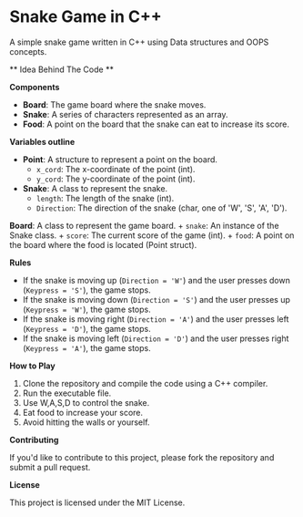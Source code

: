 Snake Game in C++
=================

A simple snake game written in C++ using Data structures and OOPS concepts.

** Idea Behind The Code **

**Components**

* **Board**: The game board where the snake moves.
* **Snake**: A series of characters represented as an array.
* **Food**: A point on the board that the snake can eat to increase its score.

**Variables outline**

* **Point**: A structure to represent a point on the board.
	+ `x_cord`: The x-coordinate of the point (int).
	+ `y_cord`: The y-coordinate of the point (int).
* **Snake**: A class to represent the snake.
	+ `length`: The length of the snake (int).
	+ `Direction`: The direction of the snake (char, one of 'W', 'S', 'A', 'D').

**Board**: A class to represent the game board.
	+ `snake`: An instance of the Snake class.
	+ `score`: The current score of the game (int).
	+ `food`: A point on the board where the food is located (Point struct).

**Rules**

* If the snake is moving up (`Direction = 'W'`) and the user presses down (`Keypress = 'S'`), the game stops.
* If the snake is moving down (`Direction = 'S'`) and the user presses up (`Keypress = 'W'`), the game stops.
* If the snake is moving right (`Direction = 'A'`) and the user presses left (`Keypress = 'D'`), the game stops.
* If the snake is moving left (`Direction = 'D'`) and the user presses right (`Keypress = 'A'`), the game stops.


**How to Play**

1. Clone the repository and compile the code using a C++ compiler.
2. Run the executable file.
3. Use W,A,S,D to control the snake.
4. Eat food to increase your score.
5. Avoid hitting the walls or yourself.

**Contributing**

If you'd like to contribute to this project, please fork the repository and submit a pull request.

**License**

This project is licensed under the MIT License.
